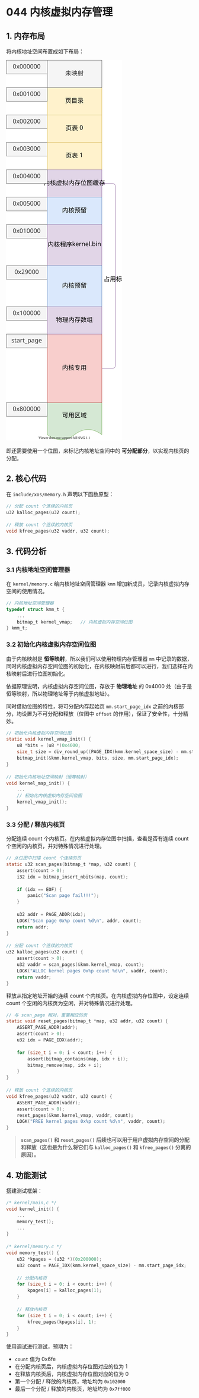 # 044 内核虚拟内存管理

## 1. 内存布局

将内核地址空间布置成如下布局：

![](./images/memory_map_03.drawio.svg)

即还需要使用一个位图，来标记内核地址空间中的 **可分配部分**，以实现内核页的分配。

## 2. 核心代码

在 `include/xos/memory.h` 声明以下函数原型：

```c
// 分配 count 个连续的内核页
u32 kalloc_pages(u32 count);

// 释放 count 个连续的内核页
void kfree_pages(u32 vaddr, u32 count);
```

## 3. 代码分析

### 3.1 内核地址空间管理器

在 `kernel/memory.c` 给内核地址空间管理器 `kmm` 增加新成员，记录内核虚拟内存空间的使用情况。

```c
// 内核地址空间管理器
typedef struct kmm_t {
    ...
    bitmap_t kernel_vmap;   // 内核虚拟内存空间位图
} kmm_t;
```

### 3.2 初始化内核虚拟内存空间位图

由于内核映射是 **恒等映射**，所以我们可以使用物理内存管理器 `mm` 中记录的数据，同时内核虚拟内存空间位图的初始化，在内核映射前后都可以进行，我们选择在内核映射后进行位图初始化。

依据原理说明，内核虚拟内存空间位图，存放于 **物理地址** 的 0x4000 处（由于是恒等映射，所以物理地址等于内核虚拟地址）。

同时借助位图的特性，将可分配内存起始页 `mm.start_page_idx` 之前的内核部分，均设置为不可分配和释放（位图中 `offset` 的作用），保证了安全性，十分精妙。

```c
// 初始化内核虚拟内存空间位图
static void kernel_vmap_init() {
    u8 *bits = (u8 *)0x4000;
    size_t size = div_round_up((PAGE_IDX(kmm.kernel_space_size) - mm.start_page_idx), 8);
    bitmap_init(&kmm.kernel_vmap, bits, size, mm.start_page_idx);
}

// 初始化内核地址空间映射（恒等映射）
void kernel_map_init() {
    ...
    // 初始化内核虚拟内存空间位图
    kernel_vmap_init();
}
```

### 3.3 分配 / 释放内核页

分配连续 count 个内核页。在内核虚拟内存位图中扫描，查看是否有连续 count 个空闲的内核页，并对特殊情况进行处理。

```c
// 从位图中扫描 count 个连续的页
static u32 scan_pages(bitmap_t *map, u32 count) {
    assert(count > 0);
    i32 idx = bitmap_insert_nbits(map, count);

    if (idx == EOF) {
        panic("Scan page fail!!!");
    }

    u32 addr = PAGE_ADDR(idx);
    LOGK("Scan page 0x%p count %d\n", addr, count);
    return addr;
}

// 分配 count 个连续的内核页
u32 kalloc_pages(u32 count) {
    assert(count > 0);
    u32 vaddr = scan_pages(&kmm.kernel_vmap, count);
    LOGK("ALLOC kernel pages 0x%p count %d\n", vaddr, count);
    return vaddr;
}
```

释放从指定地址开始的连续 count 个内核页。在内核虚拟内存位图中，设定连续 count 个空闲的内核页为空闲，并对特殊情况进行处理。

```c
// 与 scan_page 相对，重置相应的页
static void reset_pages(bitmap_t *map, u32 addr, u32 count) {
    ASSERT_PAGE_ADDR(addr);
    assert(count > 0);
    u32 idx = PAGE_IDX(addr);

    for (size_t i = 0; i < count; i++) {
        assert(bitmap_contains(map, idx + i));
        bitmap_remove(map, idx + i);
    }
}

// 释放 count 个连续的内核页
void kfree_pages(u32 vaddr, u32 count) {
    ASSERT_PAGE_ADDR(vaddr);
    assert(count > 0);
    reset_pages(&kmm.kernel_vmap, vaddr, count);
    LOGK("FREE kernel pages 0x%p count %d\n", vaddr, count);
}
```

> **`scan_pages()` 和 `reset_pages()` 后续也可以用于用户虚拟内存空间的分配和释放（这也是为什么将它们与 `kalloc_pages()` 和 `kfree_pages()` 分离的原因）。**

## 4. 功能测试

搭建测试框架：

```c
/* kernel/main,c */
void kernel_init() {
    ...
    memory_test();
    ...
}

/* kernel/memory.c */
void memory_test() {
    u32 *kpages = (u32 *)(0x200000);
    u32 count = PAGE_IDX(kmm.kernel_space_size) - mm.start_page_idx;

    // 分配内核页
    for (size_t i = 0; i < count; i++) {
        kpages[i] = kalloc_pages(1);
    }

    // 释放内核页
    for (size_t i = 0; i < count; i++) {
        kfree_pages(kpages[i], 1);
    }
}
```

使用调试进行测试，预期为：

- `count` 值为 0x6fe
- 在分配内核页后，内核虚拟内存位图对应的位为 1
- 在释放内核页后，内核虚拟内存位图对应的位为 0
- 第一个分配 / 释放的内核页，地址均为 `0x102000`
- 最后一个分配 / 释放的内核页，地址均为 `0x7ff000`
